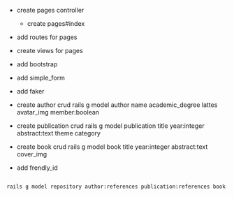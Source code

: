 - create pages controller
  - create pages#index
- add routes for pages
- create views for pages
- add bootstrap
- add simple_form
- add faker
- create author crud
  rails g model author name academic_degree lattes avatar_img member:boolean
- create publication crud
  rails g model publication title year:integer abstract:text theme category
- create book crud
  rails g model book title year:integer abstract:text cover_img



- add frendly_id


```bash

rails g model repository author:references publication:references book:references
```
